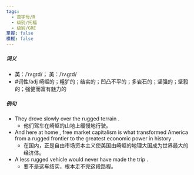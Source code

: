 ```yaml
---
tags:
  - 首字母/R
  - 级别/托福
  - 级别/GRE
掌握: false
模糊: false
---
```

##### 词义
- 英：/ˈrʌɡɪd/； 美：/ˈrʌɡɪd/
- #词性/adj  崎岖的；粗犷的；结实的；凹凸不平的；多岩石的；坚强的；坚毅的；强健而富有魅力的
##### 例句
- They drove slowly over the rugged terrain .
	- 他们驾车在崎岖的山地上缓慢地行驶。
- And here at home , free market capitalism is what transformed America from a rugged frontier to the greatest economic power in history .
	- 在国内，正是自由市场资本主义使美国由崎岖的地理大国成为世界最大的经济体。
- A less rugged vehicle would never have made the trip .
	- 要不是这车结实，根本走不完这段路程。
